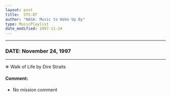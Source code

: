 ```yaml
---
layout: post
title:  STS-87
author: "NASA: Music to Wake Up By"
type: MusicPlaylist
date_modified: 1997-11-24
---
```


----
### DATE: November 24, 1997
----
✵ Walk of Life by Dire Straits

#### Comment:
* No mission comment
